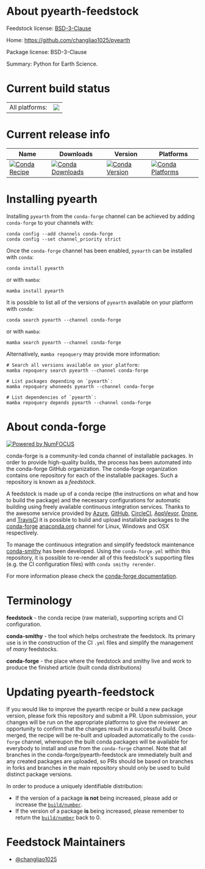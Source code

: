 About pyearth-feedstock
=======================

Feedstock license: [BSD-3-Clause](https://github.com/conda-forge/pyearth-feedstock/blob/main/LICENSE.txt)

Home: https://github.com/changliao1025/pyearth

Package license: BSD-3-Clause

Summary: Python for Earth Science.

Current build status
====================


<table><tr><td>All platforms:</td>
    <td>
      <a href="https://dev.azure.com/conda-forge/feedstock-builds/_build/latest?definitionId=15559&branchName=main">
        <img src="https://dev.azure.com/conda-forge/feedstock-builds/_apis/build/status/pyearth-feedstock?branchName=main">
      </a>
    </td>
  </tr>
</table>

Current release info
====================

| Name | Downloads | Version | Platforms |
| --- | --- | --- | --- |
| [![Conda Recipe](https://img.shields.io/badge/recipe-pyearth-green.svg)](https://anaconda.org/conda-forge/pyearth) | [![Conda Downloads](https://img.shields.io/conda/dn/conda-forge/pyearth.svg)](https://anaconda.org/conda-forge/pyearth) | [![Conda Version](https://img.shields.io/conda/vn/conda-forge/pyearth.svg)](https://anaconda.org/conda-forge/pyearth) | [![Conda Platforms](https://img.shields.io/conda/pn/conda-forge/pyearth.svg)](https://anaconda.org/conda-forge/pyearth) |

Installing pyearth
==================

Installing `pyearth` from the `conda-forge` channel can be achieved by adding `conda-forge` to your channels with:

```
conda config --add channels conda-forge
conda config --set channel_priority strict
```

Once the `conda-forge` channel has been enabled, `pyearth` can be installed with `conda`:

```
conda install pyearth
```

or with `mamba`:

```
mamba install pyearth
```

It is possible to list all of the versions of `pyearth` available on your platform with `conda`:

```
conda search pyearth --channel conda-forge
```

or with `mamba`:

```
mamba search pyearth --channel conda-forge
```

Alternatively, `mamba repoquery` may provide more information:

```
# Search all versions available on your platform:
mamba repoquery search pyearth --channel conda-forge

# List packages depending on `pyearth`:
mamba repoquery whoneeds pyearth --channel conda-forge

# List dependencies of `pyearth`:
mamba repoquery depends pyearth --channel conda-forge
```


About conda-forge
=================

[![Powered by
NumFOCUS](https://img.shields.io/badge/powered%20by-NumFOCUS-orange.svg?style=flat&colorA=E1523D&colorB=007D8A)](https://numfocus.org)

conda-forge is a community-led conda channel of installable packages.
In order to provide high-quality builds, the process has been automated into the
conda-forge GitHub organization. The conda-forge organization contains one repository
for each of the installable packages. Such a repository is known as a *feedstock*.

A feedstock is made up of a conda recipe (the instructions on what and how to build
the package) and the necessary configurations for automatic building using freely
available continuous integration services. Thanks to the awesome service provided by
[Azure](https://azure.microsoft.com/en-us/services/devops/), [GitHub](https://github.com/),
[CircleCI](https://circleci.com/), [AppVeyor](https://www.appveyor.com/),
[Drone](https://cloud.drone.io/welcome), and [TravisCI](https://travis-ci.com/)
it is possible to build and upload installable packages to the
[conda-forge](https://anaconda.org/conda-forge) [anaconda.org](https://anaconda.org/)
channel for Linux, Windows and OSX respectively.

To manage the continuous integration and simplify feedstock maintenance
[conda-smithy](https://github.com/conda-forge/conda-smithy) has been developed.
Using the ``conda-forge.yml`` within this repository, it is possible to re-render all of
this feedstock's supporting files (e.g. the CI configuration files) with ``conda smithy rerender``.

For more information please check the [conda-forge documentation](https://conda-forge.org/docs/).

Terminology
===========

**feedstock** - the conda recipe (raw material), supporting scripts and CI configuration.

**conda-smithy** - the tool which helps orchestrate the feedstock.
                   Its primary use is in the construction of the CI ``.yml`` files
                   and simplify the management of *many* feedstocks.

**conda-forge** - the place where the feedstock and smithy live and work to
                  produce the finished article (built conda distributions)


Updating pyearth-feedstock
==========================

If you would like to improve the pyearth recipe or build a new
package version, please fork this repository and submit a PR. Upon submission,
your changes will be run on the appropriate platforms to give the reviewer an
opportunity to confirm that the changes result in a successful build. Once
merged, the recipe will be re-built and uploaded automatically to the
`conda-forge` channel, whereupon the built conda packages will be available for
everybody to install and use from the `conda-forge` channel.
Note that all branches in the conda-forge/pyearth-feedstock are
immediately built and any created packages are uploaded, so PRs should be based
on branches in forks and branches in the main repository should only be used to
build distinct package versions.

In order to produce a uniquely identifiable distribution:
 * If the version of a package **is not** being increased, please add or increase
   the [``build/number``](https://docs.conda.io/projects/conda-build/en/latest/resources/define-metadata.html#build-number-and-string).
 * If the version of a package **is** being increased, please remember to return
   the [``build/number``](https://docs.conda.io/projects/conda-build/en/latest/resources/define-metadata.html#build-number-and-string)
   back to 0.

Feedstock Maintainers
=====================

* [@changliao1025](https://github.com/changliao1025/)

